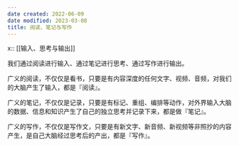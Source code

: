 ```yaml
---
date created: 2022-06-09
date modified: 2023-03-08
title: 阅读、笔记与写作
---
```


x:: [[输入、思考与输出]]

我们通过阅读进行输入、通过笔记进行思考、通过写作进行输出。

广义的阅读，不仅仅是看书，只要是有内容深度的任何文字、视频、音频，对我们的大脑产生了输入，都是『阅读』。

广义的笔记，不仅仅是记录，只要是有标记、重组、编排等动作，对外界输入大脑的数据、信息和知识产生了自己的独立思考并记录下来，都是做『笔记』。

广义的写作，不仅仅是写作文，只要是有新文字、新音频、新视频等非照抄的内容产生，是自己大脑经过思考后的产出，都是『写作』。
